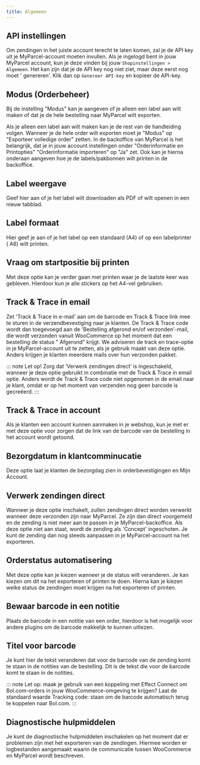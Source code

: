 ```yaml
---
title: Algemeen
---
```


<MPImg src="/documentation/woocommerce/woocommerce_general.svg" alt="woocommerce_general" />

## API instellingen

Om zendingen in het juiste account terecht te laten komen, zal je de API key uit
je MyParcel-account moeten invullen. Als je ingelogd bent in jouw MyParcel
account, kun je deze vinden bij jouw `Shopinstellingen > Algemeen`. Het kan zijn
dat je de API key nog niet ziet, maar deze eerst nog moet ' genereren'. Klik dan
op `Genereer API-key` en kopieer de API-key.

<MPImg src="/documentation/woocommerce/woocommerce_api.svg" alt="woocommerce api key" />

## Modus (Orderbeheer)

Bij de instelling "Modus" kan je aangeven of je alleen een label aan wilt maken
of dat je de hele bestelling naar MyParcel wilt exporten.

<MPImg src="/documentation/woocommerce/woocommerce-orderbeheer.svg" alt="woocommerce orderbeheer" />

Als je alleen een label aan wilt maken kan je de rest van de handleiding volgen.
Wanneer je de hele order wilt exporten moet je "Modus" op "Exporteer volledige
order" zetten. In de backoffice van MyParcel is het belangrijk, dat je in jouw
account instellingen onder "Orderinformatie en Printopties" "Orderinformatie
importeren" op "Ja" zet. Ook kan je hierna onderaan aangeven hoe je de
labels/pakbonnen wilt printen in de backoffice.

<MPImg src="/documentation/woocommerce/orderbeheer-backoffice-instelling.svg" alt="MyParcel orderbeheer" />

## Label weergave

Geef hier aan of je het label wilt downloaden als PDF of wilt openen in een
nieuw tabblad.

<MPImg src="/documentation/woocommerce/woocommerce-labelweergave.svg" alt="WooCommerce label weergaven" />

## Label formaat

Hier geef je aan of je het label op een standaard (A4) of op een labelprinter (
A6) wilt printen.

<MPImg src="/documentation/woocommerce/woocommerce-labelformaat.svg" alt="WooCommerce label formaat" />

## Vraag om startpositie bij printen

Met deze optie kan je verder gaan met printen waar je de laatste keer was
gebleven. Hierdoor kun je alle stickers op het A4-vel gebruiken.

<MPImg src="/documentation/woocommerce/woocommerce-startposition.svg" alt="WooCommerce start position" />

## Track & Trace in email

Zet 'Track & Trace in e-mail’ aan om de barcode en Track & Trace link mee te
sturen in de verzendbevestiging naar je klanten. De Track & Trace code wordt dan
toegevoegd aan de 'Bestelling afgerond en/of verzonden'-mail, die wordt
verzonden vanuit WooCommerce op het moment dat een bestelling de status "
Afgerond" krijgt. We adviseren de track en trace-optie in je MyParcel-account
uit te zetten, als je gebruik maakt van deze optie. Anders krijgen je klanten
meerdere mails over hun verzonden pakket.

::: note
Let op! Zorg dat ‘Verwerk zendingen direct’ is ingeschakeld, wanneer je deze
optie gebruikt in combinatie met de Track & Trace in email optie. Anders wordt
de Track & Trace code niet opgenomen in de email naar je klant, omdat er op het
moment van verzenden nog geen barcode is gecreëerd.
:::

<MPImg src="/documentation/woocommerce/woocommerce-tracktrace-mail.svg" alt="WooCommerce Track & Trace mail" />

## Track & Trace in account

Als je klanten een account kunnen aanmaken in je webshop, kun je met er met deze
optie voor zorgen dat de link van de barcode van de bestelling in het account
wordt getoond.

<MPImg src="/documentation/woocommerce/woocommerce-tracktrace-account.svg" alt="WooCommerce Track & Trace account" />

## Bezorgdatum in klantcomminucatie

Deze optie laat je klanten de bezorgdag zien in orderbevestigingen en Mijn
Account.

<MPImg src="/documentation/woocommerce/woocommerce-bezorgdatum-klantcommunicatie.svg" alt="WooCommerce bezorgdatum klantcommunicatie" />

## Verwerk zendingen direct

Wanneer je deze optie inschakelt, zullen zendingen direct worden verwerkt
wanneer deze verzonden zijn naar MyParcel. Ze zijn dan direct voorgemeld en de
zending is niet meer aan te passen in je MyParcel-backoffice. Als deze optie
niet aan staat, wordt de zending als 'Concept' ingeschoten. Je kunt de zending
dan nog steeds aanpassen in je MyParcel-account na het exporteren.

<MPImg src="/documentation/woocommerce/woocommerce-verwerk-zendingen-direct.svg" alt="WooCommerce verwerk zendingen direct" />

## Orderstatus automatisering

Met deze optie kan je kiezen wanneer je de status wilt veranderen. Je kan kiezen
om dit na het exporteren of printen te doen. Hierna kan je kiezen welke status
de zendingen moet krijgen na het exporteren of printen.

<MPImg src="/documentation/woocommerce/woocommerce-automatisering.svg" alt="WooCommerce automatisering" />

## Bewaar barcode in een notitie

Plaats de barcode in een notitie van een order, hierdoor is het mogelijk voor
andere plugins om de barcode makkelijk te kunnen uitlezen.

<MPImg src="/documentation/woocommerce/woocommerce-barcode-notitie.svg" alt="WooCommerce barcode in notitie" />

## Titel voor barcode

Je kunt hier de tekst veranderen dat voor de barcode van de zending komt te
staan in de notities van de bestelling. Dit is de tekst die voor de barcode komt
te staan in de notities.

::: note
Let op: maak je gebruik van een koppeling met Effect Connect om Bol.com-orders
in jouw WooCommerce-omgeving te krijgen? Laat de standaard waarde Tracking code:
staan om de barcode automatisch terug te koppelen naar Bol.com.
:::

## Diagnostische hulpmiddelen

Je kunt de diagnostische hulpmiddelen inschakelen op het moment dat er problemen
zijn met het exporteren van de zendingen. Hiermee worden er logbestanden
aangemaakt waarin de communicatie tussen WooCommerce en MyParcel wordt
beschreven.

<MPImg src="/documentation/woocommerce/woocommerce-diagnostische-hulpmiddelen.svg" alt="woocommerce diagnostische hulpmiddelen" />

